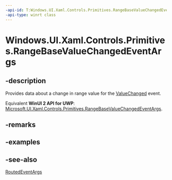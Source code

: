 ```yaml
---
-api-id: T:Windows.UI.Xaml.Controls.Primitives.RangeBaseValueChangedEventArgs
-api-type: winrt class
---
```


<!-- Class syntax.
public class RangeBaseValueChangedEventArgs : Windows.UI.Xaml.RoutedEventArgs, Windows.UI.Xaml.Controls.Primitives.IRangeBaseValueChangedEventArgs
-->

# Windows.UI.Xaml.Controls.Primitives.RangeBaseValueChangedEventArgs

## -description
Provides data about a change in range value for the [ValueChanged](rangebase_valuechanged.md) event.

Equivalent **WinUI 2 API for UWP**: [Microsoft.UI.Xaml.Controls.Primitives.RangeBaseValueChangedEventArgs](/windows/winui/api/microsoft.ui.xaml.controls.primitives.rangebasevaluechangedeventargs).

## -remarks

## -examples

## -see-also
[RoutedEventArgs](../windows.ui.xaml/routedeventargs.md)
